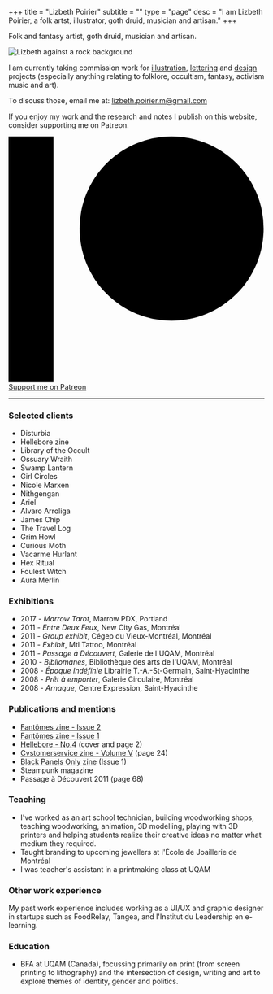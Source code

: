 +++
title = "Lizbeth Poirier"
subtitle = ""
type = "page"
desc = "I am Lizbeth Poirier, a folk artst, illustrator, goth druid, musician and artisan."
+++

Folk and fantasy artist, goth druid, musician and artisan.

![Lizbeth against a rock background](/img/about/me-winter.jpg "Portrait by Hex")

I am currently taking commission work for [illustration](/works/illustration/), [lettering](/works/lettering/) and [design](/works/design/) projects (especially anything relating to folklore, occultism, fantasy, activism music and art).

To discuss those, email me at: lizbeth.poirier.m@gmail.com

If you enjoy my work and the research and notes I publish on this website, consider supporting me on Patreon.

<div class="support small-padding-bottom">
  <a class="button" href="https://www.patreon.com/bePatron?u=2525073">
    <svg height="546px" version="1.1" viewBox="0 0 569 546" width="569px" xmlns="http://www.w3.org/2000/svg"><title>Patreon logo</title><g><circle cx="362.589996" cy="204.589996" data-fill="1" r="204.589996"></circle><rect data-fill="1" height="545.799988" width="100" x="0" y="0"></rect></g></svg>
    <span>Support me on Patreon</span>
  </a>
</div>

---

### Selected clients

<div class="columns-2 medium-padding-bottom">

- Disturbia
- Hellebore zine
- Library of the Occult
- Ossuary Wraith
- Swamp Lantern
- Girl Circles
- Nicole Marxen
- Nithgengan
- Ariel
- Alvaro Arroliga
- James Chip
- The Travel Log
- Grim Howl
- Curious Moth
- Vacarme Hurlant
- Hex Ritual
- Foulest Witch
- Aura Merlin

</div>

### Exhibitions

- 2017 - *Marrow Tarot*, Marrow PDX, Portland
- 2011 - *Entre Deux Feux*, New City Gas, Montréal
- 2011 - *Group exhibit*, Cégep du Vieux-Montréal, Montréal
- 2011 - *Exhibit*, Mtl Tattoo, Montréal
- 2011 - *Passage à Découvert*, Galerie de l'UQAM, Montréal
- 2010 - *Bibliomanes*, Bibliothèque des arts de l'UQAM, Montréal
- 2008 - *Époque Indéfinie* Librairie T.-A.-St-Germain, Saint-Hyacinthe
- 2008 - *Prêt à emporter*, Galerie Circulaire, Montréal
- 2008 - *Arnaque*, Centre Expression, Saint-Hyacinthe

### Publications and mentions

- [Fantômes zine - Issue 2](https://fantomeszine.com/issues/issue-2/)
- [Fantômes zine - Issue 1](https://fantomeszine.com/issues/issue-1/)
- [Hellebore - No.4](https://helleborezine.bigcartel.com/) (cover and page 2)
- [Cvstomerservice zine - Volume V](https://cvstomerservice.bigcartel.com/category/zine) (page 24)
- [Black Panels Only zine](https://blackpanelsonly.com/) (Issue 1)
- Steampunk magazine
- Passage à Découvert 2011 (page 68)

### Teaching

- I've worked as an art school technician, building woodworking shops, teaching woodworking, animation, 3D modelling, playing with 3D printers and helping students realize their creative ideas no matter what medium they required.
- Taught branding to upcoming jewellers at l'École de Joaillerie de Montréal
- I was teacher's assistant in a printmaking class at UQAM

### Other work experience

My past work experience includes working as a UI/UX and graphic designer in startups such as FoodRelay, Tangea, and l'Institut du Leadership en e-learning.

### Education

- BFA at UQAM (Canada), focussing primarily on print (from screen printing to lithography) and the intersection of design, writing and art to explore themes of identity, gender and politics.
